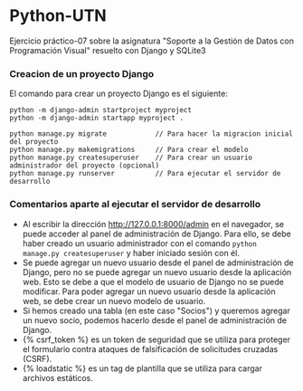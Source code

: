 # Python-UTN

Ejercicio práctico-07 sobre la asignatura "Soporte a la Gestión de Datos con Programación Visual" resuelto con Django y SQLite3

### Creacion de un proyecto Django

El comando para crear un proyecto Django es el siguiente:

```
python -m django-admin startproject myproject
python -m django-admin startapp myproject .

python manage.py migrate            // Para hacer la migracion inicial del proyecto
python manage.py makemigrations     // Para crear el modelo
python manage.py createsuperuser    // Para crear un usuario administrador del proyecto (opcional)
python manage.py runserver          // Para ejecutar el servidor de desarrollo
```

### Comentarios aparte al ejecutar el servidor de desarrollo

- Al escribir la dirección http://127.0.0.1:8000/admin en el navegador, se puede acceder al panel de administración de Django. Para ello, se debe haber creado un usuario administrador con el comando `python manage.py createsuperuser` y haber iniciado sesión con él.
- Se puede agregar un nuevo usuario desde el panel de administración de Django, pero no se puede agregar un nuevo usuario desde la aplicación web. Esto se debe a que el modelo de usuario de Django no se puede modificar. Para poder agregar un nuevo usuario desde la aplicación web, se debe crear un nuevo modelo de usuario.
- Si hemos creado una tabla (en este caso "Socios") y queremos agregar un nuevo socio, podemos hacerlo desde el panel de administración de Django.
- {% csrf_token %} es un token de seguridad que se utiliza para proteger el formulario contra ataques de falsificación de solicitudes cruzadas (CSRF).
- {% loadstatic %} es un tag de plantilla que se utiliza para cargar archivos estáticos.
